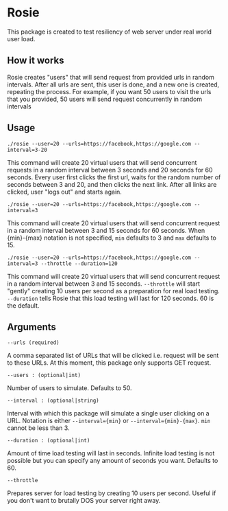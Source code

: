 # Rosie

This package is created to test resiliency of web server under real world user load.

## How it works

Rosie creates "users" that will send request from provided urls in random intervals. After all urls
are sent, this user is done, and a new one is created, repeating the process. For example, if you 
want 50 users to visit the urls that you provided, 50 users will send request concurrently in random
intervals

## Usage

```
./rosie --user=20 --urls=https://facebook,https://google.com --interval=3-20
```

This command will create 20 virtual users that will send concurrent requests in a random interval between 3 seconds and 
20 seconds for 60 seconds. Every user first clicks the first url, waits for the random number of seconds between 3 and 20, and then clicks 
the next link. After all links are clicked, user "logs out" and starts again. 

```
./rosie --user=20 --urls=https://facebook,https://google.com --interval=3
```

This command will create 20 virtual users that will send concurrent request in a random interval between 3 and
15 seconds for 60 seconds. When {min}-{max} notation is not specified, `min` defaults to 3 and `max` defaults to 15.

```
./rosie --user=20 --urls=https://facebook,https://google.com --interval=3 --throttle --duration=120
```

This command will create 20 virtual users that will send concurrent request in a random interval between 3 and
15 seconds. ``--throttle`` will start "gently" creating 10 users per second as a preparation for real load testing. 
``--duration`` tells Rosie that this load testing will last for 120 seconds. 60 is the default. 

## Arguments

``--urls (required)``

A comma separated list of URLs that will be clicked i.e. request will be sent to these URLs. At this 
moment, this package only supports GET request.

``--users : (optional|int)`` 

Number of users to simulate. Defaults to 50.

``--interval : (optional|string)`` 

Interval with which this package will simulate a single user clicking on a URL. Notation is either ``--interval={min}``
or ``--interval={min}-{max}``. `min` cannot be less than 3.

``--duration : (optional|int)``

Amount of time load testing will last in seconds. Infinite load testing is not possible but you can specify any 
amount of seconds you want. Defaults to 60.

``--throttle``

Prepares server for load testing by creating 10 users per second. Useful if you don't want to brutally DOS your
server right away. 



